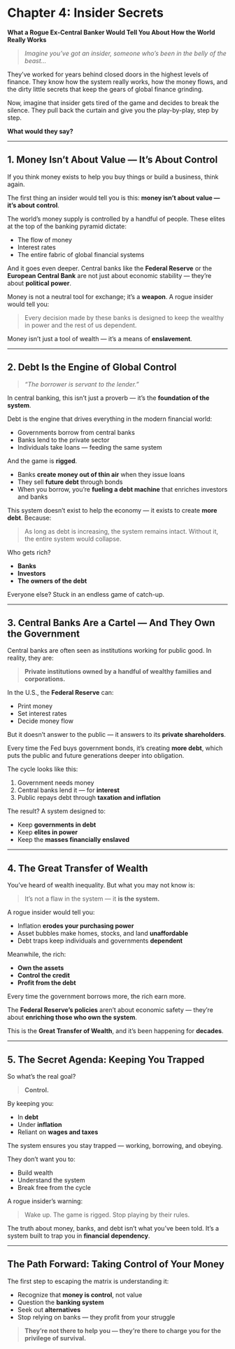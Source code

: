 # Chapter 4: Insider Secrets  
**What a Rogue Ex-Central Banker Would Tell You About How the World Really Works**

> *Imagine you’ve got an insider, someone who’s been in the belly of the beast...*

They’ve worked for years behind closed doors in the highest levels of finance. They know how the system really works, how the money flows, and the dirty little secrets that keep the gears of global finance grinding.

Now, imagine that insider gets tired of the game and decides to break the silence. They pull back the curtain and give you the play-by-play, step by step.

**What would they say?**

---

## 1. Money Isn’t About Value — It’s About Control

If you think money exists to help you buy things or build a business, think again.

The first thing an insider would tell you is this: **money isn’t about value — it’s about control**.

The world’s money supply is controlled by a handful of people. These elites at the top of the banking pyramid dictate:

- The flow of money  
- Interest rates  
- The entire fabric of global financial systems  

And it goes even deeper. Central banks like the **Federal Reserve** or the **European Central Bank** are not just about economic stability — they’re about **political power**.

Money is not a neutral tool for exchange; it’s a **weapon**. A rogue insider would tell you:

> Every decision made by these banks is designed to keep the wealthy in power and the rest of us dependent.

Money isn’t just a tool of wealth — it’s a means of **enslavement**.

---

## 2. Debt Is the Engine of Global Control

> *“The borrower is servant to the lender.”*

In central banking, this isn’t just a proverb — it’s the **foundation of the system**.

Debt is the engine that drives everything in the modern financial world:

- Governments borrow from central banks  
- Banks lend to the private sector  
- Individuals take loans — feeding the same system  

And the game is **rigged**.

- Banks **create money out of thin air** when they issue loans  
- They sell **future debt** through bonds  
- When you borrow, you’re **fueling a debt machine** that enriches investors and banks

This system doesn’t exist to help the economy — it exists to create **more debt**. Because:

> As long as debt is increasing, the system remains intact. Without it, the entire system would collapse.

Who gets rich?

- **Banks**
- **Investors**
- **The owners of the debt**

Everyone else? Stuck in an endless game of catch-up.

---

## 3. Central Banks Are a Cartel — And They Own the Government

Central banks are often seen as institutions working for public good. In reality, they are:

> **Private institutions owned by a handful of wealthy families and corporations.**

In the U.S., the **Federal Reserve** can:

- Print money  
- Set interest rates  
- Decide money flow  

But it doesn’t answer to the public — it answers to its **private shareholders**.

Every time the Fed buys government bonds, it’s creating **more debt**, which puts the public and future generations deeper into obligation.

The cycle looks like this:

1. Government needs money  
2. Central banks lend it — for **interest**  
3. Public repays debt through **taxation and inflation**

The result? A system designed to:

- Keep **governments in debt**  
- Keep **elites in power**  
- Keep the **masses financially enslaved**

---

## 4. The Great Transfer of Wealth

You’ve heard of wealth inequality. But what you may not know is:

> It’s not a flaw in the system — it **is the system.**

A rogue insider would tell you:

- Inflation **erodes your purchasing power**  
- Asset bubbles make homes, stocks, and land **unaffordable**  
- Debt traps keep individuals and governments **dependent**

Meanwhile, the rich:

- **Own the assets**
- **Control the credit**
- **Profit from the debt**

Every time the government borrows more, the rich earn more.

The **Federal Reserve’s policies** aren’t about economic safety — they’re about **enriching those who own the system**.

This is the **Great Transfer of Wealth**, and it’s been happening for **decades**.

---

## 5. The Secret Agenda: Keeping You Trapped

So what’s the real goal?

> **Control.**

By keeping you:

- In **debt**
- Under **inflation**
- Reliant on **wages and taxes**

The system ensures you stay trapped — working, borrowing, and obeying.

They don’t want you to:

- Build wealth  
- Understand the system  
- Break free from the cycle  

A rogue insider’s warning:

> Wake up. The game is rigged. Stop playing by their rules.  

The truth about money, banks, and debt isn’t what you’ve been told. It’s a system built to trap you in **financial dependency**.

---

## The Path Forward: Taking Control of Your Money

The first step to escaping the matrix is understanding it:

- Recognize that **money is control**, not value  
- Question the **banking system**  
- Seek out **alternatives**  
- Stop relying on banks — they profit from your struggle  

> **They’re not there to help you — they’re there to charge you for the privilege of survival.**
